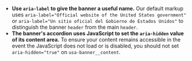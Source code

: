 - **Use `aria-label` to give the banner a useful name.** Our default markup uses `aria-label="Official website of the United States government"` or `aria-label="Un sitio oficial del Gobierno de Estados Unidos"` to distinguish the banner `header` from the main `header`.
- **The banner's accordion uses JavaScript to set the `aria-hidden` value of its content area.** To ensure your content remains accessible in the event the JavaScript does not load or is disabled, you should not set `aria-hidden="true"` on `usa-banner__content`.
